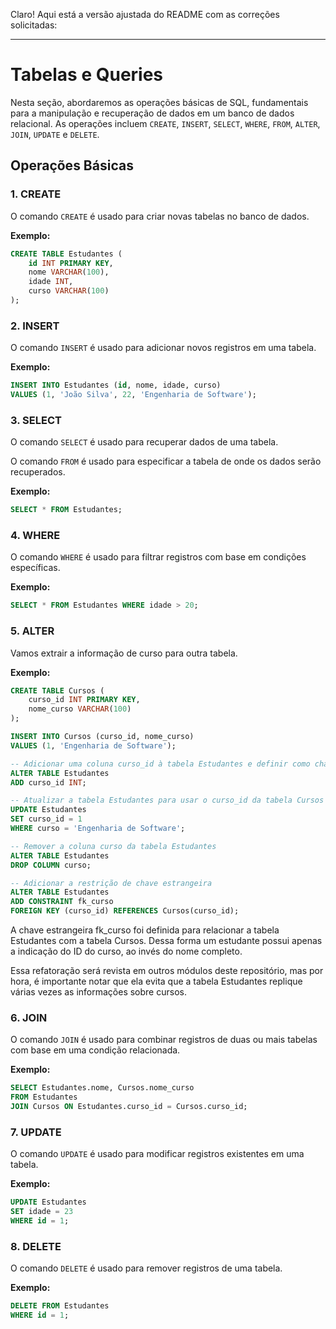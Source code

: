 Claro! Aqui está a versão ajustada do README com as correções solicitadas:

---

# Tabelas e Queries

Nesta seção, abordaremos as operações básicas de SQL, fundamentais para a manipulação e recuperação de dados em um banco de dados relacional. As operações incluem `CREATE`, `INSERT`, `SELECT`, `WHERE`, `FROM`, `ALTER`, `JOIN`, `UPDATE` e `DELETE`.

## Operações Básicas

### 1. CREATE
O comando `CREATE` é usado para criar novas tabelas no banco de dados.

**Exemplo:**

```sql
CREATE TABLE Estudantes (
    id INT PRIMARY KEY,
    nome VARCHAR(100),
    idade INT,
    curso VARCHAR(100)
);
```

### 2. INSERT
O comando `INSERT` é usado para adicionar novos registros em uma tabela.

**Exemplo:**

```sql
INSERT INTO Estudantes (id, nome, idade, curso)
VALUES (1, 'João Silva', 22, 'Engenharia de Software');
```

### 3. SELECT
O comando `SELECT` é usado para recuperar dados de uma tabela.

O comando `FROM` é usado para especificar a tabela de onde os dados serão recuperados.

**Exemplo:**

```sql
SELECT * FROM Estudantes;
```

### 4. WHERE
O comando `WHERE` é usado para filtrar registros com base em condições específicas.

**Exemplo:**

```sql
SELECT * FROM Estudantes WHERE idade > 20;
```

### 5. ALTER
Vamos extrair a informação de curso para outra tabela.

**Exemplo:**

```sql
CREATE TABLE Cursos (
    curso_id INT PRIMARY KEY,
    nome_curso VARCHAR(100)
);

INSERT INTO Cursos (curso_id, nome_curso)
VALUES (1, 'Engenharia de Software');

-- Adicionar uma coluna curso_id à tabela Estudantes e definir como chave estrangeira
ALTER TABLE Estudantes
ADD curso_id INT;

-- Atualizar a tabela Estudantes para usar o curso_id da tabela Cursos
UPDATE Estudantes
SET curso_id = 1
WHERE curso = 'Engenharia de Software';

-- Remover a coluna curso da tabela Estudantes
ALTER TABLE Estudantes
DROP COLUMN curso;

-- Adicionar a restrição de chave estrangeira
ALTER TABLE Estudantes
ADD CONSTRAINT fk_curso
FOREIGN KEY (curso_id) REFERENCES Cursos(curso_id);
```

A chave estrangeira fk_curso foi definida para relacionar a tabela Estudantes com a tabela Cursos. Dessa forma um estudante possui apenas a indicação do ID do curso, ao invés do nome completo.

Essa refatoração será revista em outros módulos deste repositório, mas por hora, é importante notar que ela evita que a tabela Estudantes replique várias vezes as informações sobre cursos.

### 6. JOIN
O comando `JOIN` é usado para combinar registros de duas ou mais tabelas com base em uma condição relacionada.

**Exemplo:**

```sql
SELECT Estudantes.nome, Cursos.nome_curso
FROM Estudantes
JOIN Cursos ON Estudantes.curso_id = Cursos.curso_id;
```

### 7. UPDATE
O comando `UPDATE` é usado para modificar registros existentes em uma tabela.

**Exemplo:**

```sql
UPDATE Estudantes
SET idade = 23
WHERE id = 1;
```

### 8. DELETE
O comando `DELETE` é usado para remover registros de uma tabela.

**Exemplo:**

```sql
DELETE FROM Estudantes
WHERE id = 1;
```
